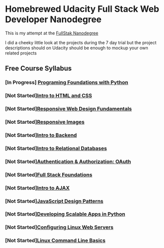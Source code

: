 # Homebrewed Udacity Full Stack Web Developer Nanodegree 

This is my attempt at the [FullStak Nanodegree](://www.udacity.com/course/full-stack-web-developer-nanodegree--nd004#)

I did a cheeky little look at the projects during the 7 day trial but the project descriptions should on Udacity should be enough to mockup your own related projects 

## Free Course Syllabus

### [In Progress] [Programing Foundations with Python](https://www.udacity.com/course/programming-foundations-with-python--ud036)

### [Not Started][Intro to HTML and CSS](https://www.udacity.com/course/intro-to-html-and-css--ud304)

### [Not Started][Responsive Web Design Fundamentals](https://www.udacity.com/course/responsive-web-design-fundamentals--ud893)

### [Not Started][Responsive Images](https://www.udacity.com/courses/responsive-images--ud882)

### [Not Started][Intro to Backend](https://www.udacity.com/course/intro-to-backend--ud171)

### [Not Started][Intro to Relational Databases](https://www.udacity.com/courses/intro-to-relational-databases--ud197)

### [Not Started][Authentication & Authorization: OAuth](https://www.udacity.com/courses/authentication-authorization-oauth--ud330)

### [Not Started][Full Stack Foundations](https://www.udacity.com/courses/full-stack-foundations--ud088)

### [Not Started][Intro to AJAX](https://www.udacity.com/course/intro-to-ajax--ud110)

### [Not Started][JavaScript Design Patterns](https://www.udacity.com/courses/javascript-design-patterns--ud989)

### [Not Started][Developing Scalable Apps in Python](https://www.udacity.com/courses/developing-scalable-apps-in-python--ud858)

### [Not Started][Configuring Linux Web Servers](https://www.udacity.com/courses/configuring-linux-web-servers--ud299)

### [Not Started][Linux Command Line Basics](https://www.udacity.com/courses/linux-command-line-basics--ud595)
